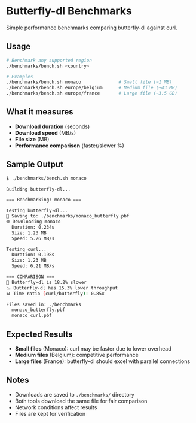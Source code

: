 # Butterfly-dl Benchmarks

Simple performance benchmarks comparing butterfly-dl against curl.

## Usage

```bash
# Benchmark any supported region
./benchmarks/bench.sh <country>

# Examples
./benchmarks/bench.sh monaco              # Small file (~1 MB)
./benchmarks/bench.sh europe/belgium      # Medium file (~43 MB)  
./benchmarks/bench.sh europe/france       # Large file (~3.5 GB)
```

## What it measures

- **Download duration** (seconds)
- **Download speed** (MB/s)
- **File size** (MB)
- **Performance comparison** (faster/slower %)

## Sample Output

```bash
$ ./benchmarks/bench.sh monaco

Building butterfly-dl...

=== Benchmarking: monaco ===

Testing butterfly-dl...
📁 Saving to: ./benchmarks/monaco_butterfly.pbf
🌐 Downloading monaco
  Duration: 0.234s
  Size: 1.23 MB
  Speed: 5.26 MB/s

Testing curl...
  Duration: 0.198s
  Size: 1.23 MB
  Speed: 6.21 MB/s

=== COMPARISON ===
🐌 Butterfly-dl is 18.2% slower
📉 Butterfly-dl has 15.3% lower throughput
📊 Time ratio (curl/butterfly): 0.85x

Files saved in: ./benchmarks
  monaco_butterfly.pbf
  monaco_curl.pbf
```

## Expected Results

- **Small files** (Monaco): curl may be faster due to lower overhead
- **Medium files** (Belgium): competitive performance
- **Large files** (France): butterfly-dl should excel with parallel connections

## Notes

- Downloads are saved to `./benchmarks/` directory
- Both tools download the same file for fair comparison
- Network conditions affect results
- Files are kept for verification